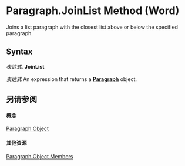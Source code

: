
# Paragraph.JoinList Method (Word)

Joins a list paragraph with the closest list above or below the specified paragraph.


## Syntax

 _表达式_. **JoinList**

 _表达式_ An expression that returns a **[Paragraph](0a704079-a082-4ab1-841b-fc0d49dd26d4.md)** object.


## 另请参阅


#### 概念


[Paragraph Object](0a704079-a082-4ab1-841b-fc0d49dd26d4.md)
#### 其他资源


[Paragraph Object Members](http://msdn.microsoft.com/library/e1fc5b91-e908-580e-ab72-898648a5c0c3%28Office.15%29.aspx)